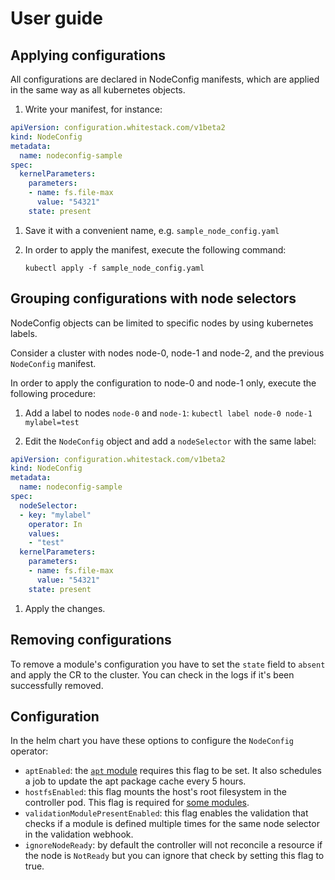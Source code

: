 # User guide

## Applying configurations

All configurations are declared in NodeConfig manifests, which are applied in
the same way as all kubernetes objects.

1. Write your manifest, for instance:

```yaml
apiVersion: configuration.whitestack.com/v1beta2
kind: NodeConfig
metadata:
  name: nodeconfig-sample
spec:
  kernelParameters:
    parameters:
    - name: fs.file-max
      value: "54321"
    state: present
```

1. Save it with a convenient name, e.g. `sample_node_config.yaml`

1. In order to apply the manifest, execute the following command:

    `kubectl apply -f sample_node_config.yaml`

## Grouping configurations with node selectors

NodeConfig objects can be limited to specific nodes by using kubernetes labels.

Consider a cluster with nodes node-0, node-1 and node-2, and the previous
`NodeConfig` manifest.

In order to apply the configuration to node-0 and node-1 only, execute the
following procedure:

1. Add a label to nodes `node-0` and `node-1`:
   `kubectl label node-0 node-1 mylabel=test`

1. Edit the `NodeConfig` object and add a `nodeSelector` with the same label:

```yaml
apiVersion: configuration.whitestack.com/v1beta2
kind: NodeConfig
metadata:
  name: nodeconfig-sample
spec:
  nodeSelector:
  - key: "mylabel"
    operator: In
    values:
    - "test"
  kernelParameters:
    parameters:
    - name: fs.file-max
      value: "54321"
    state: present
```

1. Apply the changes.

## Removing configurations

To remove a module's configuration you have to set the `state` field to `absent`
and apply the CR to the cluster. You can check in the logs if it's been
successfully removed.

## Configuration

In the helm chart you have these options to configure the `NodeConfig` operator:

- `aptEnabled`: the [`apt` module](/docs/module_reference.md#apt-packages)
  requires this flag to be set. It also schedules a job to update the apt
  package cache every 5 hours.
- `hostfsEnabled`: this flag mounts the host's root filesystem in the controller
  pod. This flag is required for [some modules][modules].
- `validationModulePresentEnabled`: this flag enables the validation that checks
  if a module is defined multiple times for the same node selector in the
  validation webhook.
- `ignoreNodeReady`: by default the controller will not reconcile a resource if
  the node is `NotReady` but you can ignore that check by setting this flag to
  true.

[modules]: ./module_reference.md
